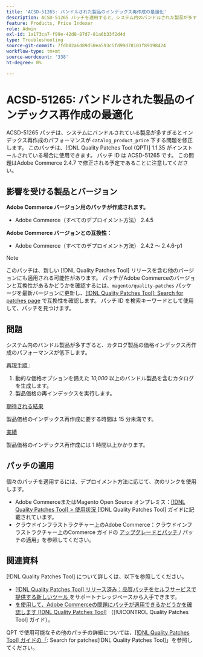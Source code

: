 ```yaml
---
title: 'ACSD-51265: バンドルされた製品のインデックス再作成の最適化'
description: ACSD-51265 パッチを適用すると、システム内のバンドルされた製品が多すぎると「catalog_product_price」のインデックス再作成のパフォーマンスが低下するAdobe Commerceの問題を修正できます。
feature: Products, Price Indexer
role: Admin
exl-id: 1a173ca7-f99e-42d8-87d7-81a6b33f2d4d
type: Troubleshooting
source-git-commit: 7fdb02a6d89d50ea593c5fd99d78101f89198424
workflow-type: tm+mt
source-wordcount: '338'
ht-degree: 0%

---
```


# ACSD-51265: バンドルされた製品のインデックス再作成の最適化

ACSD-51265 パッチは、システムにバンドルされている製品が多すぎるとインデックス再作成のパフォーマンスが `catalog_product_price` 下する問題を修正します。 このパッチは、[!DNL Quality Patches Tool (QPT)] 1.1.35 がインストールされている場合に使用できます。 パッチ ID は ACSD-51265 です。 この問題はAdobe Commerce 2.4.7 で修正される予定であることに注意してください。

## 影響を受ける製品とバージョン

**Adobe Commerce バージョン用のパッチが作成されます。**

* Adobe Commerce（すべてのデプロイメント方法） 2.4.5

**Adobe Commerce バージョンとの互換性：**

* Adobe Commerce（すべてのデプロイメント方法） 2.4.2 ～ 2.4.6-p1

>[!NOTE]
>
>このパッチは、新しい [!DNL Quality Patches Tool] リリースを含む他のバージョンにも適用される可能性があります。 パッチがAdobe Commerceのバージョンと互換性があるかどうかを確認するには、`magento/quality-patches` パッケージを最新バージョンに更新し、[[!DNL Quality Patches Tool]: Search for patches page](https://experienceleague.adobe.com/tools/commerce-quality-patches/index.html) で互換性を確認します。 パッチ ID を検索キーワードとして使用して、パッチを見つけます。

## 問題

システム内のバンドル製品が多すぎると、カタログ製品の価格インデックス再作成のパフォーマンスが低下します。

<u> 再現手順 </u>:

1. 動的な価格オプションを備えた *10,000* 以上のバンドル製品を含むカタログを生成します。
1. 製品価格の再インデックスを実行します。

<u> 期待される結果 </u>

製品価格のインデックス再作成に要する時間は 15 分未満です。

<u> 実績 </u>

製品価格のインデックス再作成には 1 時間以上かかります。

## パッチの適用

個々のパッチを適用するには、デプロイメント方法に応じて、次のリンクを使用します。

* Adobe CommerceまたはMagento Open Source オンプレミス：[[!DNL Quality Patches Tool] > 使用状況 ](/help/tools/quality-patches-tool/usage.md)[!DNL Quality Patches Tool] ガイドに記載されています。
* クラウドインフラストラクチャー上のAdobe Commerce：クラウドインフラストラクチャー上のCommerce ガイドの [ アップグレードとパッチ ](https://experienceleague.adobe.com/docs/commerce-cloud-service/user-guide/develop/upgrade/apply-patches.html)/ パッチの適用」を参照してください。

## 関連資料

[!DNL Quality Patches Tool] について詳しくは、以下を参照してください。

* [[!DNL Quality Patches Tool]  リリース済み：品質パッチをセルフサービスで提供する新しいツール ](https://experienceleague.adobe.com/en/docs/commerce-operations/tools/quality-patches-tool/quality-patches-tool-to-self-serve-quality-patches) をサポートナレッジベースから入手できます。
* [ を使用して、Adobe Commerceの問題にパッチが適用できるかどうかを確認します  [!DNL Quality Patches Tool]](/help/tools/quality-patches-tool/patches-available-in-qpt/check-patch-for-magento-issue-with-magento-quality-patches.md) （[!UICONTROL Quality Patches Tool] ガイド）。


QPT で使用可能なその他のパッチの詳細については、[[!DNL Quality Patches Tool] ガイドの「](https://experienceleague.adobe.com/tools/commerce-quality-patches/index.html): Search for patches[!DNL Quality Patches Tool]」を参照してください。
